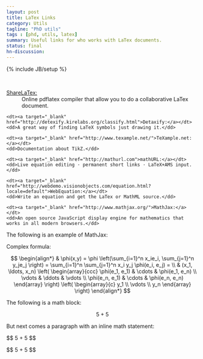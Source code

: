 ```yaml
---
layout: post
title: LaTex Links
category: Utils
tagline: "PhD utils"
tags : [phd, utils, latex]
summary: Useful links for who works with LaTex documents.
status: final
hn-discussion:
---
```


{% include JB/setup %}

<br />
<div style="visibility: hidden; overflow: hidden; position: absolute; top: 0px; height: 1px; width: auto; padding: 0px; border: 0px; margin: 0px; text-align: left; text-indent: 0px; text-transform: none; line-height: normal; letter-spacing: normal; word-spacing: normal;">
	<div id="MathJax_Hidden"></div>
</div>
<div id="MathJax_Message" style="display: none;"></div>

<dl>
	<dt><a target="_blank" href="https://www.sharelatex.com/">ShareLaTex:</a></dt>
	<dd>Online pdflatex compiler that allow you to do a collaborative LaTex document.</dd>

	<dt><a target="_blank" href="http://detexify.kirelabs.org/classify.html">Detaxify:</a></dt>
	<dd>A great way of finding LaTeX symbols just drawing it.</dd>

	<dt><a target="_blank" href="http://www.texample.net/">TeXample.net:</a></dt>
	<dd>Documentation about TikZ.</dd>

	<dt><a target="_blank" href="http://mathurl.com">mathURL:</a></dt>
	<dd>Live equation editing · permanent short links · LaTeX+AMS input.</dd>

	<dt><a target="_blank" href="http://webdemo.visionobjects.com/equation.html?locale=default">WebEquation:</a></dt>
	<dd>Write an equation and get the LaTex or MathML source.</dd>

	<dt><a target="_blank" href="http://www.mathjax.org/">MathJax:</a></dt>
	<dd>An open source JavaScript display engine for mathematics that works in all modern browsers.</dd>
</dl>

<!--more-->

The following is an example of MathJax:

Complex formula: 

$$
\begin{align*}
  & \phi(x,y) = \phi \left(\sum_{i=1}^n x_ie_i, \sum_{j=1}^n y_je_j \right)
  = \sum_{i=1}^n \sum_{j=1}^n x_i y_j \phi(e_i, e_j) = \\
  & (x_1, \ldots, x_n) \left( \begin{array}{ccc}
      \phi(e_1, e_1) & \cdots & \phi(e_1, e_n) \\
      \vdots & \ddots & \vdots \\
      \phi(e_n, e_1) & \cdots & \phi(e_n, e_n)
    \end{array} \right)
  \left( \begin{array}{c}
      y_1 \\
      \vdots \\
      y_n
    \end{array} \right)
\end{align*}
$$

The following is a math block:

$$ 5 + 5 $$

But next comes a paragraph with an inline math statement:

\$$ 5 + 5 $$

\$\$ 5 + 5 $$


<script src="http://cdn.mathjax.org/mathjax/latest/MathJax.js?config=TeX-AMS-MML_HTMLorMML" type="text/javascript"></script>
